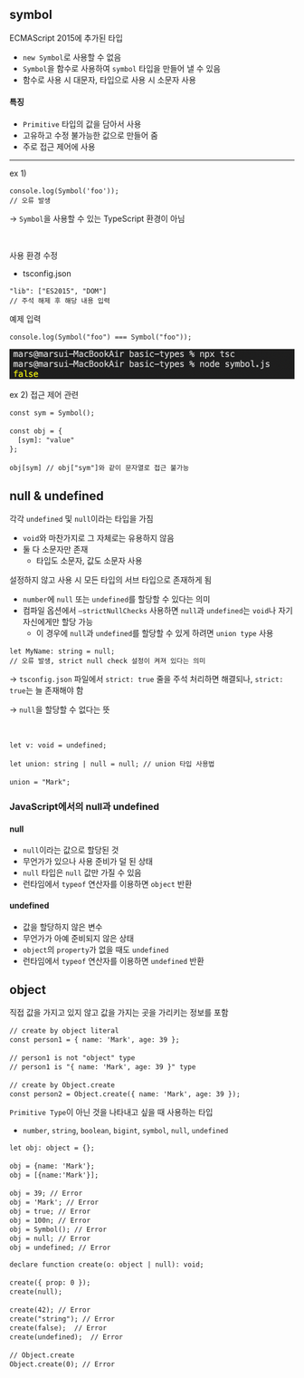## symbol

ECMAScript 2015에 추가된 타입

- `new Symbol`로 사용할 수 없음
- `Symbol`을 함수로 사용하여 `symbol` 타입을 만들어 낼 수 있음
- 함수로 사용 시 대문자, 타입으로 사용 시 소문자 사용

#### 특징

- `Primitive` 타입의 값을 담아서 사용
- 고유하고 수정 불가능한 값으로 만들어 줌
- 주로 접근 제어에 사용

---

ex 1)

```tsx
console.log(Symbol('foo'));
// 오류 발생
```

→ `Symbol`을 사용할 수 있는 TypeScript 환경이 아님

<br/>

사용 환경 수정

- tsconfig.json

```tsx
"lib": ["ES2015", "DOM"]
// 주석 해제 후 해당 내용 입력
```

예제 입력

```tsx
console.log(Symbol("foo") === Symbol("foo"));
```

<img src="../images/2-3.png" width="600px" />

<br/>

ex 2) 접근 제어 관련

```tsx
const sym = Symbol();

const obj = {
  [sym]: "value"
};

obj[sym] // obj["sym"]와 같이 문자열로 접근 불가능
```

## null & undefined

각각 `undefined` 및 `null`이라는 타입을 가짐

- `void`와 마찬가지로 그 자체로는 유용하지 않음
- 둘 다 소문자만 존재
    - 타입도 소문자, 값도 소문자 사용

설정하지 않고 사용 시 모든 타입의 서브 타입으로 존재하게 됨

- `number`에 `null` 또는 `undefined`를 할당할 수 있다는 의미
- 컴파일 옵션에서 `—strictNullChecks` 사용하면 `null`과 `undefined`는 `void`나 자기 자신에게만 할당 가능
    - 이 경우에 `null`과 `undefined`를 할당할 수 있게 하려면 `union type` 사용

```tsx
let MyName: string = null;
// 오류 발생, strict null check 설정이 켜져 있다는 의미
```

→ `tsconfig.json` 파일에서 `strict: true` 줄을 주석 처리하면 해결되나, `strict: true`는 늘 존재해야 함

→ `null`을 할당할 수 없다는 뜻

<br/>

```tsx
let v: void = undefined;

let union: string | null = null; // union 타입 사용법

union = "Mark";
```

### JavaScript에서의 null과 undefined

#### null

- `null`이라는 값으로 할당된 것
- 무언가가 있으나 사용 준비가 덜 된 상태
- `null` 타입은 `null` 값만 가질 수 있음
- 런타임에서 `typeof` 연산자를 이용하면 `object` 반환

#### undefined

- 값을 할당하지 않은 변수
- 무언가가 아예 준비되지 않은 상태
- `object`의 `property`가 없을 때도 `undefined`
- 런타임에서 `typeof` 연산자를 이용하면 `undefined` 반환

## object

직접 값을 가지고 있지 않고 값을 가지는 곳을 가리키는 정보를 포함

```tsx
// create by object literal
const person1 = { name: 'Mark', age: 39 };

// person1 is not "object" type
// person1 is "{ name: 'Mark', age: 39 }" type

// create by Object.create
const person2 = Object.create({ name: 'Mark', age: 39 });
```

`Primitive Type`이 아닌 것을 나타내고 싶을 때 사용하는 타입

- `number`, `string`, `boolean`, `bigint`, `symbol`, `null`, `undefined`

```tsx
let obj: object = {};

obj = {name: 'Mark'};
obj = [{name:'Mark'}];

obj = 39; // Error
obj = 'Mark'; // Error
obj = true; // Error
obj = 100n; // Error
obj = Symbol(); // Error
obj = null; // Error
obj = undefined; // Error
```

```tsx
declare function create(o: object | null): void;

create({ prop: 0 });
create(null);

create(42); // Error
create("string"); // Error
create(false);  // Error
create(undefined);  // Error

// Object.create
Object.create(0); // Error
```